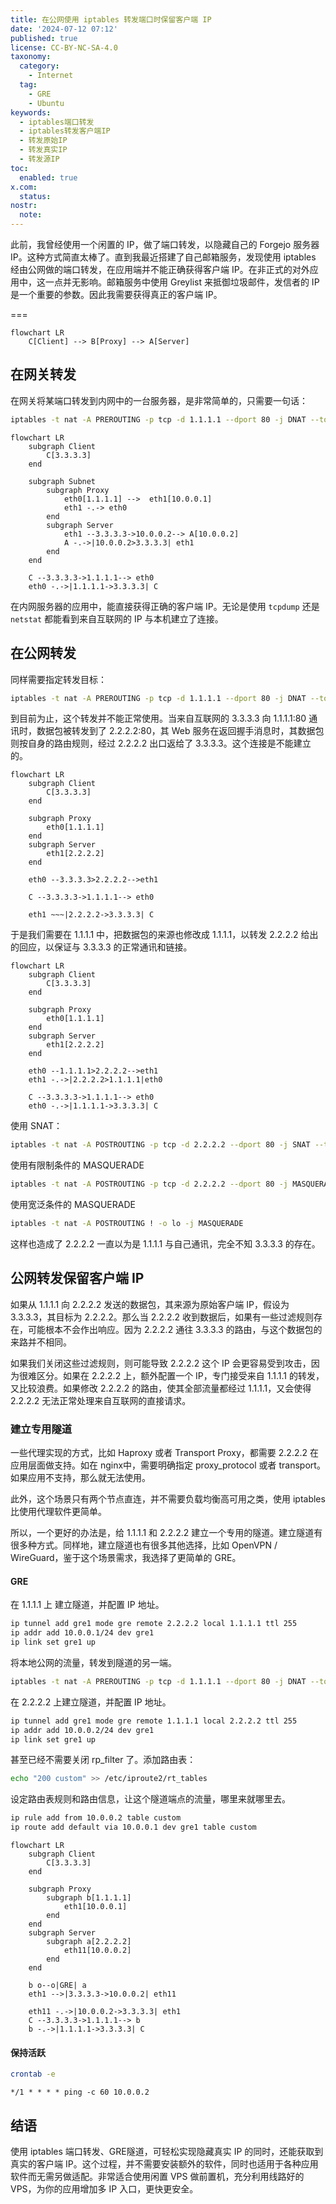 ```yaml
---
title: 在公网使用 iptables 转发端口时保留客户端 IP
date: '2024-07-12 07:12'
published: true
license: CC-BY-NC-SA-4.0
taxonomy:
  category:
    - Internet
  tag:
    - GRE
    - Ubuntu
keywords:
  - iptables端口转发
  - iptables转发客户端IP
  - 转发原始IP
  - 转发真实IP
  - 转发源IP
toc:
  enabled: true
x.com:
  status: 
nostr:
  note: 
---
```


此前，我曾经使用一个闲置的 IP，做了端口转发，以隐藏自己的 Forgejo 服务器 IP。这种方式简直太棒了。直到我最近搭建了自己邮箱服务，发现使用 iptables 经由公网做的端口转发，在应用端并不能正确获得客户端 IP。在非正式的对外应用中，这一点并无影响。邮箱服务中使用 Greylist 来抵御垃圾邮件，发信者的 IP 是一个重要的参数。因此我需要获得真正的客户端 IP。

===

```mermaid
flowchart LR
    C[Client] --> B[Proxy] --> A[Server]
```

## 在网关转发

在网关将某端口转发到内网中的一台服务器，是非常简单的，只需要一句话：

```bash
iptables -t nat -A PREROUTING -p tcp -d 1.1.1.1 --dport 80 -j DNAT --to-destination 10.0.0.2:80
```

```mermaid
flowchart LR
    subgraph Client
        C[3.3.3.3]
    end

    subgraph Subnet
        subgraph Proxy
            eth0[1.1.1.1] -->  eth1[10.0.0.1]
            eth1 -.-> eth0
        end
        subgraph Server
            eth1 --3.3.3.3->10.0.0.2--> A[10.0.0.2]
            A -.->|10.0.0.2>3.3.3.3| eth1
        end 
    end

    C --3.3.3.3->1.1.1.1--> eth0
    eth0 -.->|1.1.1.1->3.3.3.3| C
```

在内网服务器的应用中，能直接获得正确的客户端 IP。无论是使用 `tcpdump` 还是 `netstat` 都能看到来自互联网的 IP 与本机建立了连接。

## 在公网转发

同样需要指定转发目标：

```bash
iptables -t nat -A PREROUTING -p tcp -d 1.1.1.1 --dport 80 -j DNAT --to-destination 2.2.2.2:80
```

到目前为止，这个转发并不能正常使用。当来自互联网的 3.3.3.3 向 1.1.1.1:80 通讯时，数据包被转发到了 2.2.2.2:80，其 Web 服务在返回握手消息时，其数据包则按自身的路由规则，经过 2.2.2.2 出口返给了 3.3.3.3。这个连接是不能建立的。

```mermaid
flowchart LR
    subgraph Client
        C[3.3.3.3]
    end

    subgraph Proxy
        eth0[1.1.1.1]
    end
    subgraph Server
        eth1[2.2.2.2]
    end 

    eth0 --3.3.3.3>2.2.2.2-->eth1

    C --3.3.3.3->1.1.1.1--> eth0

    eth1 ~~~|2.2.2.2->3.3.3.3| C
```

于是我们需要在 1.1.1.1 中，把数据包的来源也修改成 1.1.1.1，以转发 2.2.2.2 给出的回应，以保证与 3.3.3.3 的正常通讯和链接。

```mermaid
flowchart LR
    subgraph Client
        C[3.3.3.3]
    end

    subgraph Proxy
        eth0[1.1.1.1]
    end
    subgraph Server
        eth1[2.2.2.2]
    end 

    eth0 --1.1.1.1>2.2.2.2-->eth1
    eth1 -.->|2.2.2.2>1.1.1.1|eth0

    C --3.3.3.3->1.1.1.1--> eth0
    eth0 -.->|1.1.1.1->3.3.3.3| C
```

使用 SNAT：
```bash
iptables -t nat -A POSTROUTING -p tcp -d 2.2.2.2 --dport 80 -j SNAT --to-source 1.1.1.1
```

使用有限制条件的 MASQUERADE
```bash
iptables -t nat -A POSTROUTING -p tcp -d 2.2.2.2 --dport 80 -j MASQUERADE
```

使用宽泛条件的 MASQUERADE
```bash
iptables -t nat -A POSTROUTING ! -o lo -j MASQUERADE
```

这样也造成了 2.2.2.2 一直以为是 1.1.1.1 与自己通讯，完全不知 3.3.3.3 的存在。

## 公网转发保留客户端 IP

如果从 1.1.1.1 向 2.2.2.2 发送的数据包，其来源为原始客户端 IP，假设为 3.3.3.3，其目标为 2.2.2.2。那么当 2.2.2.2 收到数据后，如果有一些过滤规则存在，可能根本不会作出响应。因为 2.2.2.2 通往 3.3.3.3 的路由，与这个数据包的来路并不相同。

如果我们关闭这些过滤规则，则可能导致 2.2.2.2 这个 IP 会更容易受到攻击，因为很难区分。如果在 2.2.2.2 上，额外配置一个 IP，专门接受来自 1.1.1.1 的转发，又比较浪费。如果修改 2.2.2.2 的路由，使其全部流量都经过 1.1.1.1，又会使得 2.2.2.2 无法正常处理来自互联网的直接请求。

### 建立专用隧道

一些代理实现的方式，比如 Haproxy 或者 Transport Proxy，都需要 2.2.2.2 在应用层面做支持。如在 nginx中，需要明确指定 proxy_protocol 或者 transport。如果应用不支持，那么就无法使用。

此外，这个场景只有两个节点直连，并不需要负载均衡高可用之类，使用 iptables 比使用代理软件更简单。

所以，一个更好的办法是，给 1.1.1.1 和 2.2.2.2 建立一个专用的隧道。建立隧道有很多种方式。同样地，建立隧道也有很多其他选择，比如 OpenVPN / WireGuard，鉴于这个场景需求，我选择了更简单的 GRE。

#### GRE

在 1.1.1.1 上 建立隧道，并配置 IP 地址。

```bash
ip tunnel add gre1 mode gre remote 2.2.2.2 local 1.1.1.1 ttl 255
ip addr add 10.0.0.1/24 dev gre1
ip link set gre1 up
```

将本地公网的流量，转发到隧道的另一端。

```bash
iptables -t nat -A PREROUTING -p tcp -d 1.1.1.1 --dport 80 -j DNAT --to-destination 10.0.0.2:80
```

在 2.2.2.2 上建立隧道，并配置 IP 地址。

```bash
ip tunnel add gre1 mode gre remote 1.1.1.1 local 2.2.2.2 ttl 255
ip addr add 10.0.0.2/24 dev gre1
ip link set gre1 up
```

甚至已经不需要关闭 rp_filter 了。添加路由表：

```bash
echo "200 custom" >> /etc/iproute2/rt_tables
```

设定路由表规则和路由信息，让这个隧道端点的流量，哪里来就哪里去。

```bash
ip rule add from 10.0.0.2 table custom
ip route add default via 10.0.0.1 dev gre1 table custom
```

```mermaid
flowchart LR
    subgraph Client
        C[3.3.3.3]
    end

    subgraph Proxy
        subgraph b[1.1.1.1]
            eth1[10.0.0.1]
        end
    end
    subgraph Server 
        subgraph a[2.2.2.2]
            eth11[10.0.0.2]
        end 
    end

    b o--o|GRE| a
    eth1 -->|3.3.3.3->10.0.0.2| eth11

    eth11 -.->|10.0.0.2->3.3.3.3| eth1
    C --3.3.3.3->1.1.1.1--> b
    b -.->|1.1.1.1->3.3.3.3| C
```

#### 保持活跃

```bash
crontab -e
```

```crontab
*/1 * * * * ping -c 60 10.0.0.2
```

## 结语

使用 iptables 端口转发、GRE隧道，可轻松实现隐藏真实 IP 的同时，还能获取到真实的客户端 IP。这个过程，并不需要安装额外的软件，同时也适用于各种应用软件而无需另做适配。非常适合使用闲置 VPS 做前置机，充分利用线路好的 VPS，为你的应用增加多 IP 入口，更快更安全。